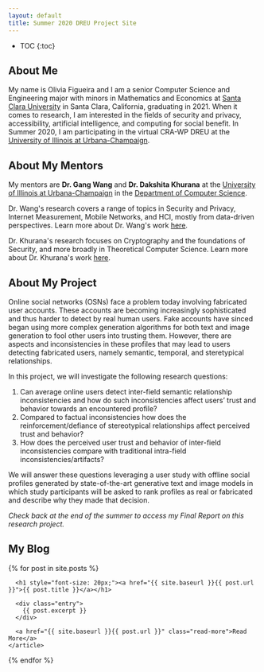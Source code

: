 ```yaml
---
layout: default
title: Summer 2020 DREU Project Site
---
```


* TOC
{:toc}

## About Me

My name is Olivia Figueira and I am a senior Computer Science and Engineering major with minors in Mathematics and Economics at [Santa Clara University](https://www.scu.edu/) in Santa Clara, California, graduating in 2021. When it comes to research, I am interested in the fields of security and privacy, accessibility, artificial intelligence, and computing for social benefit. In Summer 2020, I am participating in the virtual CRA-WP DREU at the [University of Illinois at Urbana-Champaign](https://illinois.edu/).

## About My Mentors

My mentors are **Dr. Gang Wang** and **Dr. Dakshita Khurana** at the [University of Illinois at Urbana-Champaign](https://illinois.edu/) in the [Department of Computer Science](https://cs.illinois.edu/). 

Dr. Wang's research covers a range of topics in Security and Privacy, Internet Measurement, Mobile Networks, and HCI, mostly from data-driven perspectives. Learn more about Dr. Wang's work [here](https://gangw.cs.illinois.edu/).

Dr. Khurana's research focuses on Cryptography and the foundations of Security, and more broadly in Theoretical Computer Science. Learn more about Dr. Khurana's work [here](https://www.dakshitakhurana.com/).

## About My Project

Online social networks (OSNs) face a problem today involving fabricated user accounts. These accounts are becoming increasingly sophisticated and thus harder to detect by real human users. Fake accounts have sinced began using more complex generation algorithms for both text and image generation to fool other users into trusting them. However, there are aspects and inconsistencies in these profiles that may lead to users detecting fabricated users, namely semantic, temporal, and steretypical relationships.

In this project, we will investigate the following research questions:
1. Can average online users detect inter-field semantic relationship inconsistencies and how do such inconsistencies affect users’ trust and behavior towards an encountered profile?
2. Compared to factual inconsistencies how does the reinforcement/defiance of stereotypical relationships affect perceived trust and behavior?
3. How does the perceived user trust and behavior of inter-field inconsistencies compare with traditional intra-field inconsistencies/artifacts?

We will answer these questions leveraging a user study with offline social profiles generated by state-of-the-art generative text and image models in which study participants will be asked to rank profiles as real or fabricated and describe why they made that decision.

*Check back at the end of the summer to access my Final Report on this research project.*

<!-- [My Final Report](files/finalreport.pdf) -->

## My Blog

<!-- Visit this page to check out my [blog](blog.html) where I post weekly updates during my DREU experience. -->

<div class="posts">
  {% for post in site.posts %}
    <article class="post">

      <h1 style="font-size: 20px;"><a href="{{ site.baseurl }}{{ post.url }}">{{ post.title }}</a></h1>

      <div class="entry">
        {{ post.excerpt }}
      </div>

      <a href="{{ site.baseurl }}{{ post.url }}" class="read-more">Read More</a>
    </article>
  {% endfor %}
</div>